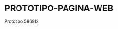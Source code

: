 # PROTOTIPO-PAGINA-WEB
Prototipo 586812
<html>
	<head>
		<title> TITULOOO O MISION, VISION.. MAS DE ALGO </title>
	</head >
